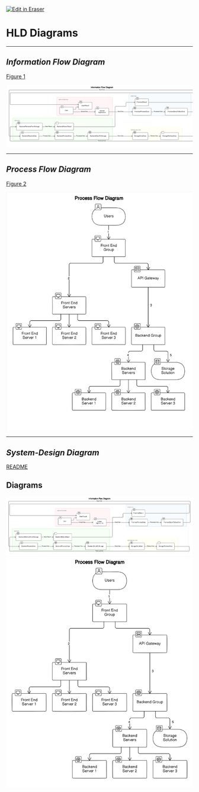 <p><a target="_blank" href="https://app.eraser.io/workspace/ThHWjrXq9R6q7nOsJRXl" id="edit-in-eraser-github-link"><img alt="Edit in Eraser" src="https://firebasestorage.googleapis.com/v0/b/second-petal-295822.appspot.com/o/images%2Fgithub%2FOpen%20in%20Eraser.svg?alt=media&amp;token=968381c8-a7e7-472a-8ed6-4a6626da5501"></a></p>

# **HLD Diagrams**
---

## _**Information Flow Diagram**_
[﻿Figure 1](https://app.eraser.io/workspace/ThHWjrXq9R6q7nOsJRXl?elements=3qvYLskCzPqc6w92KJ7E7g) 

![Figure 1](/.eraser/ThHWjrXq9R6q7nOsJRXl___6Ww8hrtkmQbCnRHKqyf4D7Vv51M2___---figure---H45BKL_TMx1-of09s6Ywy---figure---fioQ8BXGCj7xlEpGzyu9Tw.png "Figure 1")

---

## _**Process Flow Diagram**_
[﻿Figure 2](https://app.eraser.io/workspace/ThHWjrXq9R6q7nOsJRXl?elements=AO0uBg7OrLjEm1-CdVTbrA) 

![Figure 2](/.eraser/ThHWjrXq9R6q7nOsJRXl___6Ww8hrtkmQbCnRHKqyf4D7Vv51M2___---figure---f_XPoKORWNVWF31jlotzi---figure---AO0uBg7OrLjEm1-CdVTbrA.png "Figure 2")

---

## _**System-Design Diagram**_
[﻿README](https://app.eraser.io/workspace/dt7Phvkj2Gc2r9r2b6AR) 




<!-- eraser-additional-content -->
## Diagrams
<!-- eraser-additional-files -->
<a href="/docs/HLD-Information Flow Diagram-1.eraserdiagram" data-element-id="9yN8yfUjhX7PAJYrb-J5H"><img src="/.eraser/ThHWjrXq9R6q7nOsJRXl___6Ww8hrtkmQbCnRHKqyf4D7Vv51M2___---diagram----bc0838ceedef77efd76bc9a8adba4777-Information-Flow-Diagram.png" alt="" data-element-id="9yN8yfUjhX7PAJYrb-J5H" /></a>
<a href="/docs/HLD-flowchart-2.eraserdiagram" data-element-id="30nYVhiuKPST9gjEWy6Zs"><img src="/.eraser/ThHWjrXq9R6q7nOsJRXl___6Ww8hrtkmQbCnRHKqyf4D7Vv51M2___---diagram----950918dc8b611382ea189bd943d40cd6.png" alt="" data-element-id="30nYVhiuKPST9gjEWy6Zs" /></a>
<!-- end-eraser-additional-files -->
<!-- end-eraser-additional-content -->
<!--- Eraser file: https://app.eraser.io/workspace/ThHWjrXq9R6q7nOsJRXl --->